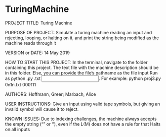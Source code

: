 # TuringMachine
PROJECT TITLE: Turing Machine

PURPOSE OF PROJECT: Simulate a turing machine reading an input and rejecting, looping, or halting on it, and print the string being modified as the machine reads through it

VERSION or DATE: 14 May 2019

HOW TO START THIS PROJECT: 
In the terminal, navigate to the folder containing this project. 
The text file with the machine description should be in this folder. Else, you can provide the file’s pathname as the file input
Run as python <filename>.py <file>.txt <input string>. For example:
python proj3.py 0n1n.txt 000111
  
AUTHORS: Hoffmann, Greer; Marbach, Alice

USER INSTRUCTIONS:
Give an input using valid tape symbols, but giving an invalid symbol will cause it to reject.

KNOWN ISSUES:
Due to indexing challenges, the machine always accepts the empty string (“” or ‘’), even if the L(M) does not have a rule for that
Halts on all inputs
